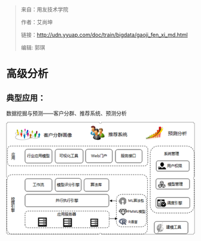 > 来自：用友技术学院
> 
> 作者：艾尚坤
> 
> 链接：http://udn.yyuap.com/doc/train/bigdata/gaoji_fen_xi_md.html
> 
> 编辑: 郭琪

# 高级分析

## 典型应用：

数据挖掘与预测——客户分群、推荐系统、预测分析

![](QQ图片20161129102541.png)

